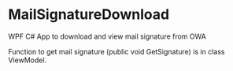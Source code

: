 # MailSignatureDownload
WPF C# App to download and view mail signature from OWA

Function to get mail signature (public void GetSignature) is in class ViewModel.
